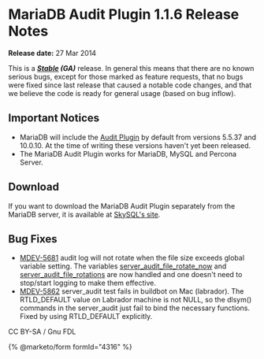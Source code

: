 
# MariaDB Audit Plugin 1.1.6 Release Notes

**Release date:** 27 Mar 2014


This is a ***[Stable](https://app.gitbook.com/s/aEnK0ZXmUbJzqQrTjFyb/mariadb-release-criteria) (GA)*** release. In general this means that there are no known serious bugs, except for those marked as feature requests, that no bugs were fixed since last release that caused a notable code changes, and that we believe the code is ready for general usage (based on bug inflow).


## Important Notices


* MariaDB will include the [Audit Plugin](../README.md) by default from versions 5.5.37 and 10.0.10. At the time of writing these versions haven't yet been released.
* The MariaDB Audit Plugin works for MariaDB, MySQL and Percona Server.


## Download


If you want to download the MariaDB Audit Plugin separately from the MariaDB server, it is available at [SkySQL's site](https://www.skysql.com/downloads/mariadb-audit-plugin).


## Bug Fixes


* [MDEV-5681](https://jira.mariadb.org/browse/MDEV-5681) audit log will not rotate when the file size exceeds global variable setting. The variables [server_audit_file_rotate_now](../mariadb-audit-plugin-options-and-system-variables.md) and [server_audit_file_rotations](../mariadb-audit-plugin-options-and-system-variables.md) are now handled and one doesn't need to stop/start logging to make them effective.
* [MDEV-5862](https://jira.mariadb.org/browse/MDEV-5862) server_audit test fails in buildbot on Mac (labrador). The RTLD_DEFAULT value on Labrador machine is not NULL, so the dlsym() commands in the server_audit just fail to bind the necessary functions. Fixed by using RTLD_DEFAULT explicitly.


CC BY-SA / Gnu FDL


{% @marketo/form formId="4316" %}
